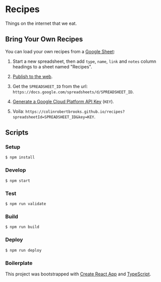 # Recipes

Things on the internet that we eat.

## Bring Your Own Recipes

You can load your own recipes from a [Google Sheet](https://www.google.com/sheets):

1. Start a new spreadsheet, then add `type`, `name`, `link` and `notes` column headings to a sheet named "Recipes".

2. [Publish to the web](https://support.google.com/docs/answer/183965).

3. Get the `SPREADSHEET_ID` from the url: `https://docs.google.com/spreadsheets/d/SPREADSHEET_ID`.

4. [Generate a Google Cloud Platform API Key](https://cloud.google.com/docs/authentication?_ga=2.251668745.-1804148925.1629488635) (`KEY`).

5. Voila: `https://colinrobertbrooks.github.io/recipes?spreadsheetId=SPREADSHEET_ID&key=KEY`.

## Scripts

### Setup

`$ npm install`

### Develop

`$ npm start`

### Test

`$ npm run validate`

### Build

`$ npm run build`

### Deploy

`$ npm run deploy`

### Boilerplate

This project was bootstrapped with [Create React App](https://github.com/facebook/create-react-app) and [TypeScript](https://create-react-app.dev/docs/adding-typescript/).
